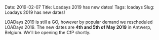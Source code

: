 Date: 2019-02-07
Title: Loadays 2019 has new dates!
Tags: loadays
Slug: Loadays 2019 has new dates!

LOADays 2019 is still a GO, however by popular demand we rescheduled LOADays 2019.
The new dates are __4th and 5th of May 2019__ in Antwerp, Belgium.
We'll be opening the CfP shortly.
